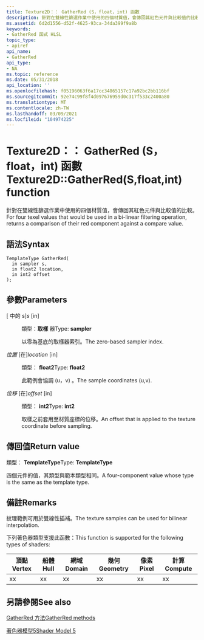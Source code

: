 ```yaml
---
title: Texture2D：： GatherRed (S，float，int) 函數
description: 針對在雙線性篩選作業中使用的四個材質值，會傳回其紅色元件與比較值的比較。 |Texture2D：： GatherRed (S，float，int) 函數
ms.assetid: 6d2d1556-d52f-4625-93ca-34da399f9a8b
keywords:
- GatherRed 函式 HLSL
topic_type:
- apiref
api_name:
- GatherRed
api_type:
- NA
ms.topic: reference
ms.date: 05/31/2018
api_location: ''
ms.openlocfilehash: f05196063f6a17cc34865157c17a92bc2bb116bf
ms.sourcegitcommit: 92e74c99f8f4d097676959d0c317f533c2400a80
ms.translationtype: MT
ms.contentlocale: zh-TW
ms.lasthandoff: 03/09/2021
ms.locfileid: "104974225"
---
```

# <a name="texture2dgatherredsfloatint-function"></a><span data-ttu-id="08741-105">Texture2D：： GatherRed (S，float，int) 函數</span><span class="sxs-lookup"><span data-stu-id="08741-105">Texture2D::GatherRed(S,float,int) function</span></span>

<span data-ttu-id="08741-106">針對在雙線性篩選作業中使用的四個材質值，會傳回其紅色元件與比較值的比較。</span><span class="sxs-lookup"><span data-stu-id="08741-106">For four texel values that would be used in a bi-linear filtering operation, returns a comparison of their red component against a compare value.</span></span>

## <a name="syntax"></a><span data-ttu-id="08741-107">語法</span><span class="sxs-lookup"><span data-stu-id="08741-107">Syntax</span></span>

``` syntax
TemplateType GatherRed(
  in sampler s,
  in float2 location,
  in int2 offset
);
```

## <a name="parameters"></a><span data-ttu-id="08741-108">參數</span><span class="sxs-lookup"><span data-stu-id="08741-108">Parameters</span></span>

<dl> <dt>

<span data-ttu-id="08741-109"> \[ 中的 s\]</span><span class="sxs-lookup"><span data-stu-id="08741-109">*s* \[in\]</span></span>
</dt> <dd>

<span data-ttu-id="08741-110">類型：**取樣** 器</span><span class="sxs-lookup"><span data-stu-id="08741-110">Type: **sampler**</span></span>

<span data-ttu-id="08741-111">以零為基底的取樣器索引。</span><span class="sxs-lookup"><span data-stu-id="08741-111">The zero-based sampler index.</span></span>

</dd> <dt>

<span data-ttu-id="08741-112">*位置* \[在\]</span><span class="sxs-lookup"><span data-stu-id="08741-112">*location* \[in\]</span></span>
</dt> <dd>

<span data-ttu-id="08741-113">類型： **float2**</span><span class="sxs-lookup"><span data-stu-id="08741-113">Type: **float2**</span></span>

<span data-ttu-id="08741-114">此範例會協調 (u，v) 。</span><span class="sxs-lookup"><span data-stu-id="08741-114">The sample coordinates (u,v).</span></span>

</dd> <dt>

<span data-ttu-id="08741-115">*位移* \[在\]</span><span class="sxs-lookup"><span data-stu-id="08741-115">*offset* \[in\]</span></span>
</dt> <dd>

<span data-ttu-id="08741-116">類型： **int2**</span><span class="sxs-lookup"><span data-stu-id="08741-116">Type: **int2**</span></span>

<span data-ttu-id="08741-117">取樣之前套用至材質座標的位移。</span><span class="sxs-lookup"><span data-stu-id="08741-117">An offset that is applied to the texture coordinate before sampling.</span></span>

</dd> </dl>

## <a name="return-value"></a><span data-ttu-id="08741-118">傳回值</span><span class="sxs-lookup"><span data-stu-id="08741-118">Return value</span></span>

<span data-ttu-id="08741-119">類型： **TemplateType**</span><span class="sxs-lookup"><span data-stu-id="08741-119">Type: **TemplateType**</span></span>

<span data-ttu-id="08741-120">四個元件的值，其類型與範本類型相同。</span><span class="sxs-lookup"><span data-stu-id="08741-120">A four-component value whose type is the same as the template type.</span></span>

## <a name="remarks"></a><span data-ttu-id="08741-121">備註</span><span class="sxs-lookup"><span data-stu-id="08741-121">Remarks</span></span>

<span data-ttu-id="08741-122">紋理範例可用於雙線性插補。</span><span class="sxs-lookup"><span data-stu-id="08741-122">The texture samples can be used for bilinear interpolation.</span></span>

<span data-ttu-id="08741-123">下列著色器類型支援此函數：</span><span class="sxs-lookup"><span data-stu-id="08741-123">This function is supported for the following types of shaders:</span></span>



| <span data-ttu-id="08741-124">頂點</span><span class="sxs-lookup"><span data-stu-id="08741-124">Vertex</span></span> | <span data-ttu-id="08741-125">船體</span><span class="sxs-lookup"><span data-stu-id="08741-125">Hull</span></span> | <span data-ttu-id="08741-126">網域</span><span class="sxs-lookup"><span data-stu-id="08741-126">Domain</span></span> | <span data-ttu-id="08741-127">幾何</span><span class="sxs-lookup"><span data-stu-id="08741-127">Geometry</span></span> | <span data-ttu-id="08741-128">像素</span><span class="sxs-lookup"><span data-stu-id="08741-128">Pixel</span></span> | <span data-ttu-id="08741-129">計算</span><span class="sxs-lookup"><span data-stu-id="08741-129">Compute</span></span> |
|--------|------|--------|----------|-------|---------|
| <span data-ttu-id="08741-130">x</span><span class="sxs-lookup"><span data-stu-id="08741-130">x</span></span>      | <span data-ttu-id="08741-131">x</span><span class="sxs-lookup"><span data-stu-id="08741-131">x</span></span>    | <span data-ttu-id="08741-132">x</span><span class="sxs-lookup"><span data-stu-id="08741-132">x</span></span>      | <span data-ttu-id="08741-133">x</span><span class="sxs-lookup"><span data-stu-id="08741-133">x</span></span>        | <span data-ttu-id="08741-134">x</span><span class="sxs-lookup"><span data-stu-id="08741-134">x</span></span>     | <span data-ttu-id="08741-135">x</span><span class="sxs-lookup"><span data-stu-id="08741-135">x</span></span>       |



 

## <a name="see-also"></a><span data-ttu-id="08741-136">另請參閱</span><span class="sxs-lookup"><span data-stu-id="08741-136">See also</span></span>

<dl> <dt>

[<span data-ttu-id="08741-137">GatherRed 方法</span><span class="sxs-lookup"><span data-stu-id="08741-137">GatherRed methods</span></span>](texture2d-gatherred.md)
</dt> <dt>

[<span data-ttu-id="08741-138">著色器模型5</span><span class="sxs-lookup"><span data-stu-id="08741-138">Shader Model 5</span></span>](d3d11-graphics-reference-sm5.md)
</dt> </dl>

 

 




